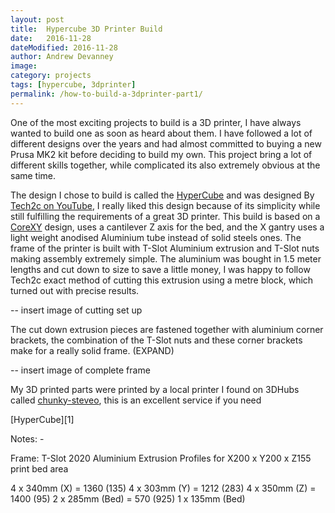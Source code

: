 ```yaml
---
layout: post
title:  Hypercube 3D Printer Build
date:   2016-11-28
dateModified: 2016-11-28
author: Andrew Devanney
image:
category: projects
tags: [hypercube, 3dprinter]
permalink: /how-to-build-a-3dprinter-part1/
---
```


One of the most exciting projects to build is a 3D printer, I have always wanted to build one as soon as heard about them.  I have followed a lot of different designs over the years and had almost committed to buying a new Prusa MK2 kit before deciding to build my own. This project bring a lot of different skills together, while complicated its also extremely obvious at the same time.
<!--more-->

The design I chose to build is called the [HyperCube] and was designed By [Tech2c on YouTube], I really liked this design because of its simplicity while still fulfilling the requirements of a great 3D printer. This build is based on a [CoreXY] design, uses a cantilever Z axis for the bed, and the X gantry uses a light weight anodised Aluminium tube instead of solid steels ones. The frame of the printer is built with T-Slot Aluminium extrusion and T-Slot nuts making assembly extremely simple. The aluminium was bought in 1.5 meter lengths and cut down to size to save a little money, I was happy to follow Tech2c exact method of cutting this extrusion using a metre block, which turned out with precise results.

 -- insert image of cutting set up

The cut down extrusion pieces are fastened together with aluminium corner brackets, the combination of the T-Slot nuts and these corner brackets make for a really solid frame.
(EXPAND)

 -- insert image of complete frame

My 3D printed parts were printed by a local printer I found on 3DHubs called [chunky-steveo], this is an excellent service if you need 

[HyperCube][1]


[HyperCube]: http://www.thingiverse.com/thing:1752766
[Tech2c on YouTube]: https://www.youtube.com/playlist?list=PLIaArjwViQRVAERWRrYfe9rtiwvvRGCzw
[CoreXY]: http://corexy.com/theory.html
[chunky-steveo]:https://www.3dhubs.com/manchester/hubs/chunky-steveo

Notes: -

Frame:
T-Slot 2020 Aluminium Extrusion Profiles for X200 x Y200 x Z155 print bed area

4 x 340mm (X) = 1360 (135)
4 x 303mm (Y) = 1212 (283)
4 x 350mm (Z) = 1400 (95)
2 x 285mm (Bed) = 570 (925)
1 x 135mm (Bed)
